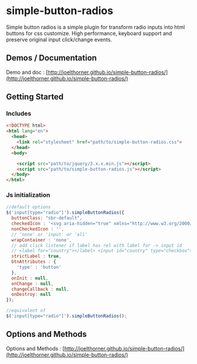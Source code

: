 
simple-button-radios
==========
Simple button radios is a simple plugin for transform radio inputs into html buttons for css customize. High performance, keyboard support and preserve original input click/change events.

## Demos / Documentation
Demo and doc : [http://joelthorner.github.io/simple-button-radios/](http://joelthorner.github.io/simple-button-radios/)

## Getting Started

### Includes
```html
<!DOCTYPE html>
<html lang="en">
  <head>
    <link rel="stylesheet" href="path/to/simple-button-radios.css">
  </head>
  <body>

    <script src="path/to/jquery/3.x.x.min.js"></script>
    <script src="path/to/simple-button-radios.js"></script>
  </body>
</html>
```

### Js initialization
```javascript
//default options
$('input[type="radio"]').simpleButtonRadios({
  buttonClass: "sbr-default",
  checkedIcon : '<svg aria-hidden="true" xmlns="http://www.w3.org/2000/svg" viewBox="-725.53 115.775 1451.338 1451.338"><path d="M.141 376.731c-256.717 0-464.713 207.995-464.713 464.713 0 256.72 207.997 464.715 464.713 464.715 256.718 0 464.712-207.995 464.712-464.715 0-256.718-207.994-464.713-464.712-464.713z"/></svg>',
  nonCheckedIcon : '',
  // 'none' or 'input' or 'all'
  wrapContainer : 'none', 
  // add click listener if label has rel with label for -> input id
  // <label for="country"></label> <input id="country" type="checkbox">
  strictLabel : true,
  btnAttributes : {
    'type' : 'button'
  },
  onInit : null,
  onChange : null,
  changeCallback : null,
  onDestroy: null
});

//equivalent of
$('input[type="radio"]').simpleButtonRadios();
```

## Options and Methods
Options and Methods : [http://joelthorner.github.io/simple-button-radios/](http://joelthorner.github.io/simple-button-radios/)